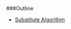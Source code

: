 ###Outline

- [Substitute Algorithm](https://github.com/bhushan-firake/tea-talk/blob/master/book/chapter2-%20Removing%20bad%20smells%20from%20code/2.2_substitute_algorithm.md)

